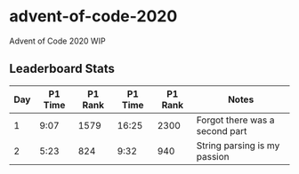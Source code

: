 # advent-of-code-2020
Advent of Code 2020 WIP

## Leaderboard Stats
| Day | P1 Time | P1 Rank | P1 Time | P1 Rank | Notes |
| --- | ---     | ---     | ---     | ---     | ---   |
| 1   | 9:07    | 1579    | 16:25   | 2300    | Forgot there was a second part |
| 2   | 5:23    | 824     | 9:32    | 940     | String parsing is my passion |